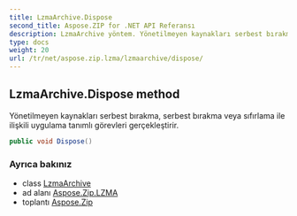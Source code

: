 ```yaml
---
title: LzmaArchive.Dispose
second_title: Aspose.ZIP for .NET API Referansı
description: LzmaArchive yöntem. Yönetilmeyen kaynakları serbest bırakma serbest bırakma veya sıfırlama ile ilişkili uygulama tanımlı görevleri gerçekleştirir.
type: docs
weight: 20
url: /tr/net/aspose.zip.lzma/lzmaarchive/dispose/
---
```

## LzmaArchive.Dispose method

Yönetilmeyen kaynakları serbest bırakma, serbest bırakma veya sıfırlama ile ilişkili uygulama tanımlı görevleri gerçekleştirir.

```csharp
public void Dispose()
```

### Ayrıca bakınız

* class [LzmaArchive](../)
* ad alanı [Aspose.Zip.LZMA](../../lzmaarchive/)
* toplantı [Aspose.Zip](../../../)


